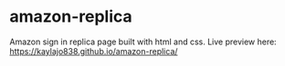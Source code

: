 # amazon-replica
Amazon sign in replica page built with html and css.
Live preview here: https://kaylajo838.github.io/amazon-replica/
